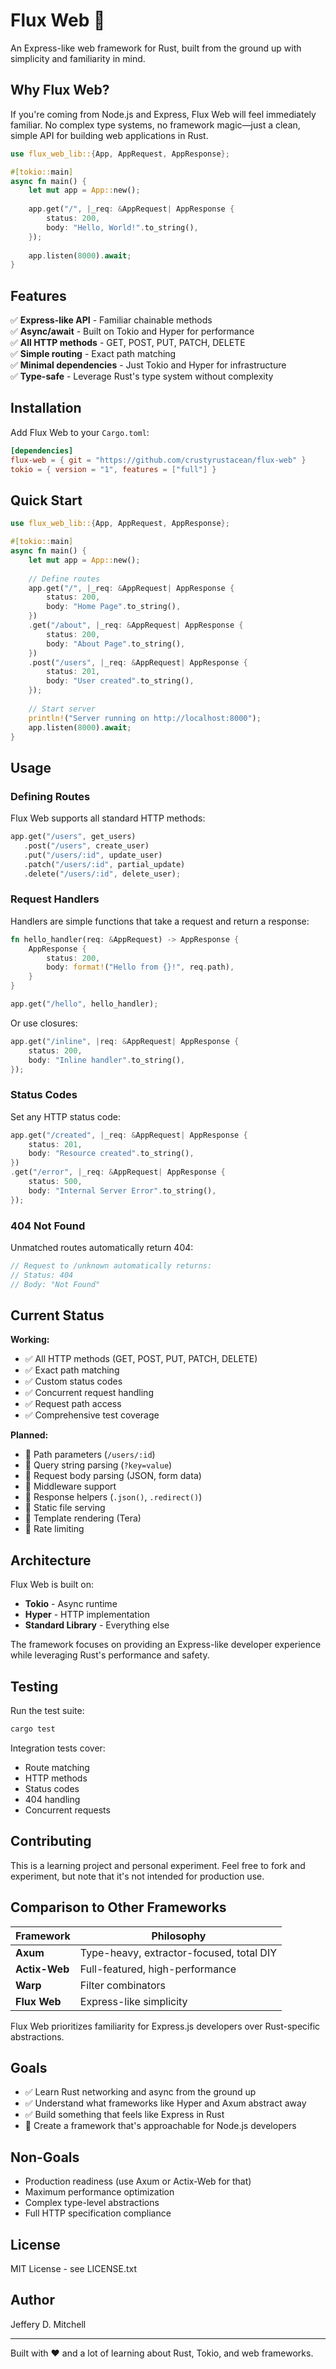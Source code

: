 # Flux Web 🌊

An Express-like web framework for Rust, built from the ground up with simplicity and familiarity in mind.

## Why Flux Web?

If you're coming from Node.js and Express, Flux Web will feel immediately familiar. No complex type systems, no framework magic—just a clean, simple API for building web applications in Rust.

```rust
use flux_web_lib::{App, AppRequest, AppResponse};

#[tokio::main]
async fn main() {
    let mut app = App::new();
    
    app.get("/", |_req: &AppRequest| AppResponse {
        status: 200,
        body: "Hello, World!".to_string(),
    });
    
    app.listen(8000).await;
}
```

## Features

✅ **Express-like API** - Familiar chainable methods  
✅ **Async/await** - Built on Tokio and Hyper for performance  
✅ **All HTTP methods** - GET, POST, PUT, PATCH, DELETE  
✅ **Simple routing** - Exact path matching  
✅ **Minimal dependencies** - Just Tokio and Hyper for infrastructure  
✅ **Type-safe** - Leverage Rust's type system without complexity  

## Installation

Add Flux Web to your `Cargo.toml`:

```toml
[dependencies]
flux-web = { git = "https://github.com/crustyrustacean/flux-web" }
tokio = { version = "1", features = ["full"] }
```

## Quick Start

```rust
use flux_web_lib::{App, AppRequest, AppResponse};

#[tokio::main]
async fn main() {
    let mut app = App::new();
    
    // Define routes
    app.get("/", |_req: &AppRequest| AppResponse {
        status: 200,
        body: "Home Page".to_string(),
    })
    .get("/about", |_req: &AppRequest| AppResponse {
        status: 200,
        body: "About Page".to_string(),
    })
    .post("/users", |_req: &AppRequest| AppResponse {
        status: 201,
        body: "User created".to_string(),
    });
    
    // Start server
    println!("Server running on http://localhost:8000");
    app.listen(8000).await;
}
```

## Usage

### Defining Routes

Flux Web supports all standard HTTP methods:

```rust
app.get("/users", get_users)
   .post("/users", create_user)
   .put("/users/:id", update_user)
   .patch("/users/:id", partial_update)
   .delete("/users/:id", delete_user);
```

### Request Handlers

Handlers are simple functions that take a request and return a response:

```rust
fn hello_handler(req: &AppRequest) -> AppResponse {
    AppResponse {
        status: 200,
        body: format!("Hello from {}!", req.path),
    }
}

app.get("/hello", hello_handler);
```

Or use closures:

```rust
app.get("/inline", |req: &AppRequest| AppResponse {
    status: 200,
    body: "Inline handler".to_string(),
});
```

### Status Codes

Set any HTTP status code:

```rust
app.get("/created", |_req: &AppRequest| AppResponse {
    status: 201,
    body: "Resource created".to_string(),
})
.get("/error", |_req: &AppRequest| AppResponse {
    status: 500,
    body: "Internal Server Error".to_string(),
});
```

### 404 Not Found

Unmatched routes automatically return 404:

```rust
// Request to /unknown automatically returns:
// Status: 404
// Body: "Not Found"
```

## Current Status

**Working:**
- ✅ All HTTP methods (GET, POST, PUT, PATCH, DELETE)
- ✅ Exact path matching
- ✅ Custom status codes
- ✅ Concurrent request handling
- ✅ Request path access
- ✅ Comprehensive test coverage

**Planned:**
- 🚧 Path parameters (`/users/:id`)
- 🚧 Query string parsing (`?key=value`)
- 🚧 Request body parsing (JSON, form data)
- 🚧 Middleware support
- 🚧 Response helpers (`.json()`, `.redirect()`)
- 🚧 Static file serving
- 🚧 Template rendering (Tera)
- 🚧 Rate limiting

## Architecture

Flux Web is built on:
- **Tokio** - Async runtime
- **Hyper** - HTTP implementation
- **Standard Library** - Everything else

The framework focuses on providing an Express-like developer experience while leveraging Rust's performance and safety.

## Testing

Run the test suite:

```bash
cargo test
```

Integration tests cover:
- Route matching
- HTTP methods
- Status codes
- 404 handling
- Concurrent requests

## Contributing

This is a learning project and personal experiment. Feel free to fork and experiment, but note that it's not intended for production use.

## Comparison to Other Frameworks

| Framework | Philosophy |
|-----------|-----------|
| **Axum** | Type-heavy, extractor-focused, total DIY |
| **Actix-Web** | Full-featured, high-performance |
| **Warp** | Filter combinators |
| **Flux Web** | Express-like simplicity |

Flux Web prioritizes familiarity for Express.js developers over Rust-specific abstractions.

## Goals

- ✅ Learn Rust networking and async from the ground up
- ✅ Understand what frameworks like Hyper and Axum abstract away
- ✅ Build something that feels like Express in Rust
- 🚧 Create a framework that's approachable for Node.js developers

## Non-Goals

- Production readiness (use Axum or Actix-Web for that)
- Maximum performance optimization
- Complex type-level abstractions
- Full HTTP specification compliance

## License

MIT License - see LICENSE.txt

## Author

Jeffery D. Mitchell

---

Built with ❤️ and a lot of learning about Rust, Tokio, and web frameworks.